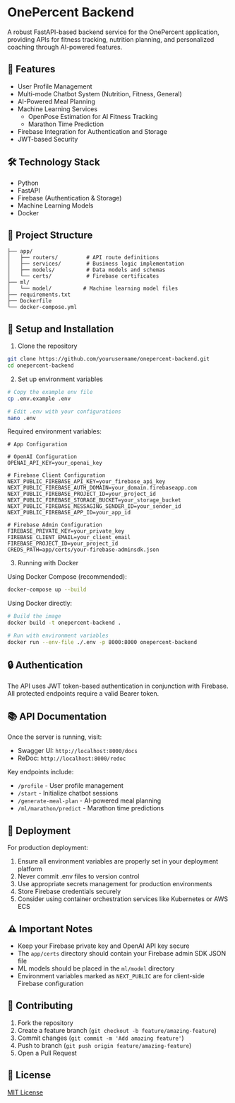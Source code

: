 # OnePercent Backend

A robust FastAPI-based backend service for the OnePercent application, providing APIs for fitness tracking, nutrition planning, and personalized coaching through AI-powered features.

## 🚀 Features

- User Profile Management
- Multi-mode Chatbot System (Nutrition, Fitness, General)
- AI-Powered Meal Planning
- Machine Learning Services
  - OpenPose Estimation for AI Fitness Tracking
  - Marathon Time Prediction
- Firebase Integration for Authentication and Storage
- JWT-based Security

## 🛠️ Technology Stack

- Python
- FastAPI
- Firebase (Authentication & Storage)
- Machine Learning Models
- Docker

## 📁 Project Structure

```
├── app/
│   ├── routers/         # API route definitions
│   ├── services/        # Business logic implementation
│   ├── models/          # Data models and schemas
│   └── certs/           # Firebase certificates
├── ml/
│   └── model/          # Machine learning model files
├── requirements.txt
├── Dockerfile
└── docker-compose.yml
```

## 🔧 Setup and Installation

1. Clone the repository
```bash
git clone https://github.com/yourusername/onepercent-backend.git
cd onepercent-backend
```

2. Set up environment variables
```bash
# Copy the example env file
cp .env.example .env

# Edit .env with your configurations
nano .env
```

Required environment variables:
```env
# App Configuration

# OpenAI Configuration
OPENAI_API_KEY=your_openai_key

# Firebase Client Configuration
NEXT_PUBLIC_FIREBASE_API_KEY=your_firebase_api_key
NEXT_PUBLIC_FIREBASE_AUTH_DOMAIN=your_domain.firebaseapp.com
NEXT_PUBLIC_FIREBASE_PROJECT_ID=your_project_id
NEXT_PUBLIC_FIREBASE_STORAGE_BUCKET=your_storage_bucket
NEXT_PUBLIC_FIREBASE_MESSAGING_SENDER_ID=your_sender_id
NEXT_PUBLIC_FIREBASE_APP_ID=your_app_id

# Firebase Admin Configuration
FIREBASE_PRIVATE_KEY=your_private_key
FIREBASE_CLIENT_EMAIL=your_client_email
FIREBASE_PROJECT_ID=your_project_id
CREDS_PATH=app/certs/your-firebase-adminsdk.json
```

3. Running with Docker

Using Docker Compose (recommended):
```bash
docker-compose up --build
```

Using Docker directly:
```bash
# Build the image
docker build -t onepercent-backend .

# Run with environment variables
docker run --env-file ./.env -p 8000:8000 onepercent-backend
```

## 🔒 Authentication

The API uses JWT token-based authentication in conjunction with Firebase. All protected endpoints require a valid Bearer token.

## 📚 API Documentation

Once the server is running, visit:
- Swagger UI: `http://localhost:8000/docs`
- ReDoc: `http://localhost:8000/redoc`

Key endpoints include:
- `/profile` - User profile management
- `/start` - Initialize chatbot sessions
- `/generate-meal-plan` - AI-powered meal planning
- `/ml/marathon/predict` - Marathon time predictions

## 🚀 Deployment

For production deployment:
1. Ensure all environment variables are properly set in your deployment platform
2. Never commit .env files to version control
3. Use appropriate secrets management for production environments
4. Store Firebase credentials securely
5. Consider using container orchestration services like Kubernetes or AWS ECS

## ⚠️ Important Notes

- Keep your Firebase private key and OpenAI API key secure
- The `app/certs` directory should contain your Firebase admin SDK JSON file
- ML models should be placed in the `ml/model` directory
- Environment variables marked as `NEXT_PUBLIC` are for client-side Firebase configuration

## 🤝 Contributing

1. Fork the repository
2. Create a feature branch (`git checkout -b feature/amazing-feature`)
3. Commit changes (`git commit -m 'Add amazing feature'`)
4. Push to branch (`git push origin feature/amazing-feature`)
5. Open a Pull Request

## 📝 License

[MIT License](LICENSE)
